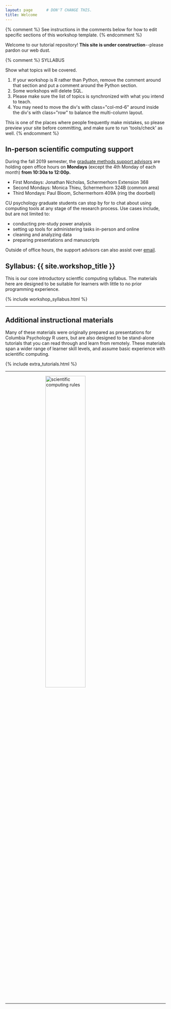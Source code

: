 ```yaml
---
layout: page      # DON'T CHANGE THIS.
title: Welcome
---
```


{% comment %} See instructions in the comments below for how to edit specific sections of this workshop template. {% endcomment %}

Welcome to our tutorial repository! <b>This site is under construction</b>--please pardon our web dust.

{% comment %}
  SYLLABUS

  Show what topics will be covered.

  1. If your workshop is R rather than Python, remove the comment
  around that section and put a comment around the Python section.
  2. Some workshops will delete SQL.
  3. Please make sure the list of topics is synchronized with what you
  intend to teach.
  4. You may need to move the div's with class="col-md-6" around inside
  the div's with class="row" to balance the multi-column layout.

  This is one of the places where people frequently make mistakes, so
  please preview your site before committing, and make sure to run
  'tools/check' as well.
{% endcomment %}

<h2>In-person scientific computing support</h2>

During the fall 2019 semester, the [graduate methods support advisors](who) are holding
open office hours on **Mondays** (except the 4th Monday of each month) **from 10:30a to 12:00p.**

* First Mondays: Jonathan Nicholas, Schermerhorn Extension 368
* Second Mondays: Monica Thieu, Schermerhorn 324B (common area)
* Third Mondays: Paul Bloom, Schermerhorn 409A (ring the doorbell)

CU psychology graduate students can stop by for to chat about using computing tools at any stage of the research process. Use cases include, but are not limited to:

* conducting pre-study power analysis
* setting up tools for administering tasks in-person and online
* cleaning and analyzing data
* preparing presentations and manuscripts

Outside of office hours, the support advisors can also assist over [email](mailto:{{site.email}}).

<h2 id="syllabus">Syllabus: {{ site.workshop_title }}</h2>

This is our core introductory scientfic computing syllabus. The materials here are designed to be
suitable for learners with little to no prior programming experience.

{% include workshop_syllabus.html %}

<hr/>

<h2 id="oneoffs">Additional instructional materials</h2>

Many of these materials were originally prepared as presentations for Columbia Psychology R users,
but are also designed to be stand-alone tutorials that you can read through and learn from remotely.
These materials span a wider range of learner skill levels, and assume basic experience with
scientific computing.

{% include extra_tutorials.html %}

<hr/> 

<img src="{{relative_root_path}}/websiteFiles/funplot.png" title="scientific computing rules" alt="scientific computing rules" style="display: block; margin: auto;" width = "50%"/>

<hr/>
